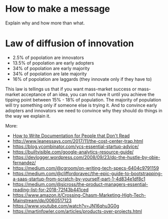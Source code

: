 # How to make a message
Explain why and how more than what.

# Law of diffusion of innovation
- 2.5% of popolation are innovators
- 13.5% of popolation are early adopters
- 34% of popolation are early majority
- 34% of popolation are late majority
- 16% of popolation are laggards (they innovate only if they have to)

This law is tellings us that if you want mass-market success or mass-market acceptance of an idea, 
you can not have it until you achieve the tipping point between 15% - 18% of population.
The majority of population will try something only if someone else is trying it.
And to convince early adopters and innovators we need to convince why they should do things in the way we explain it.

More:
- [How to Write Documentation for People that Don't Read](https://www.youtube.com/watch?v=sQP_hUNCrcE)
- http://www.leanessays.com/2017/11/the-cost-center-trap.html
- https://blog.ycombinator.com/ycs-essential-startup-advice/
- https://builtvisible.com/google-analytics-resource-guide/
- https://devlogger.wordpress.com/2008/09/23/do-the-hustle-by-obie-fernandez/
- https://medium.com/@cgroom/on-writing-tech-specs-6404c9791159
- https://medium.com/@cliffordoravec/the-epic-guide-to-bootstrapping-a-saas-startup-from-scratch-by-yourself-part-1-4d834e1df8c1
- https://medium.com/@sicross/the-product-managers-essential-reading-list-for-2018-72f43b441ced
- https://www.amazon.it/Crossing-Chasm-Marketing-High-Tech-Mainstream/dp/0060517123
- https://www.youtube.com/watch?v=JN16qhu3G0g
- https://martinfowler.com/articles/products-over-projects.html
